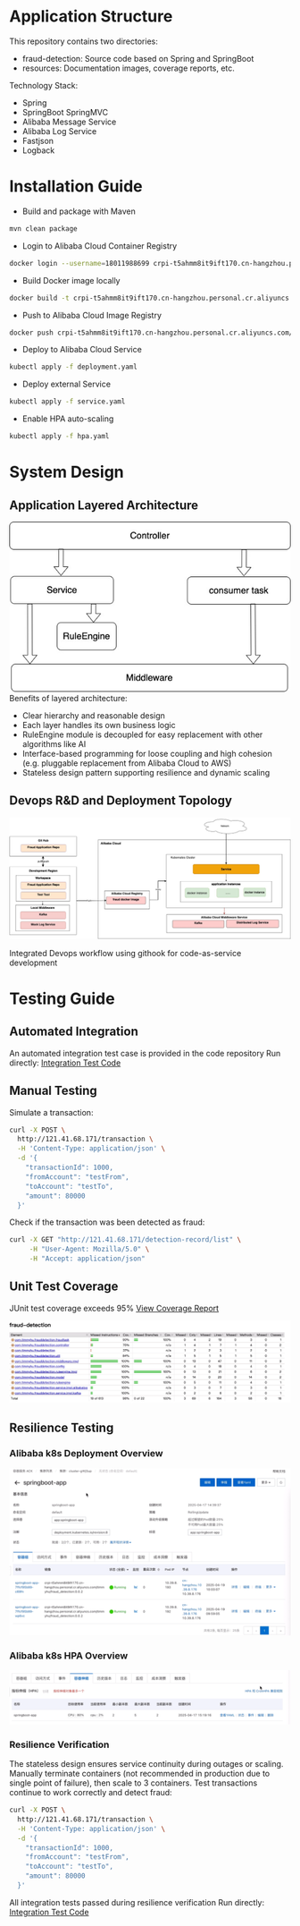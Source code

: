# Application Structure
This repository contains two directories:

- fraud-detection: Source code based on Spring and SpringBoot
- resources: Documentation images, coverage reports, etc.

Technology Stack:
- Spring
- SpringBoot SpringMVC
- Alibaba Message Service
- Alibaba Log Service
- Fastjson
- Logback


# Installation Guide

- Build and package with Maven
```bash
mvn clean package
```

- Login to Alibaba Cloud Container Registry
```bash
docker login --username=18011988699 crpi-t5ahmm8it9ift170.cn-hangzhou.personal.cr.aliyuncs.com
```

- Build Docker image locally
```bash
docker build -t crpi-t5ahmm8it9ift170.cn-hangzhou.personal.cr.aliyuncs.com/timmyhu/fraud_detection:0.0.2 .
```

- Push to Alibaba Cloud Image Registry
```bash
docker push crpi-t5ahmm8it9ift170.cn-hangzhou.personal.cr.aliyuncs.com/timmyhu/fraud_detection:0.0.2
```

- Deploy to Alibaba Cloud Service
```bash
kubectl apply -f deployment.yaml
```

- Deploy external Service
```bash
kubectl apply -f service.yaml
```

- Enable HPA auto-scaling
```bash
kubectl apply -f hpa.yaml
```


# System Design
## Application Layered Architecture
<center><img src="resources/images/application_layer.jpg"></center>
Benefits of layered architecture:

- Clear hierarchy and reasonable design
- Each layer handles its own business logic
- RuleEngine module is decoupled for easy replacement with other algorithms like AI
- Interface-based programming for loose coupling and high cohesion (e.g. pluggable replacement from Alibaba Cloud to AWS)
- Stateless design pattern supporting resilience and dynamic scaling


## Devops R&D and Deployment Topology
<center><img src="resources/images/deploy_on_alibaba_cloud.jpg"></center>

Integrated Devops workflow using githook for code-as-service development

# Testing Guide
## Automated Integration
An automated integration test case is provided in the code repository
Run directly: [Integration Test Code](fraud-detection/src/test/java/com/timmyhu/frauddetection/intergratetest/FraudDetectionIntegrationTest.java)
## Manual Testing
Simulate a transaction:
```bash
curl -X POST \
  http://121.41.68.171/transaction \
  -H 'Content-Type: application/json' \
  -d '{
    "transactionId": 1000,
    "fromAccount": "testFrom",
    "toAccount": "testTo", 
    "amount": 80000
  }'
```
Check if the transaction was been detected as fraud:
```bash
curl -X GET "http://121.41.68.171/detection-record/list" \
     -H "User-Agent: Mozilla/5.0" \
     -H "Accept: application/json"
```
## Unit Test Coverage
JUnit test coverage exceeds 95%
[View Coverage Report](resources/jacoco/index.html)

<center><img src="resources/images/test_coverage.png" ></center>

## Resilience Testing
### Alibaba k8s Deployment Overview
<center><img src="resources/images/alibaba_k8s_origin.png" ></center>

### Alibaba k8s HPA Overview
<center><img src="resources/images/hpa.png"></center>

### Resilience Verification
The stateless design ensures service continuity during outages or scaling. 
Manually terminate containers (not recommended in production due to single point of failure), 
then scale to 3 containers. 
Test transactions continue to work correctly and detect fraud:
```bash
curl -X POST \
  http://121.41.68.171/transaction \
  -H 'Content-Type: application/json' \
  -d '{
    "transactionId": 1000,
    "fromAccount": "testFrom",
    "toAccount": "testTo", 
    "amount": 80000
  }'
```
All integration tests passed during resilience verification
Run directly: [Integration Test Code](fraud-detection/src/test/java/com/timmyhu/frauddetection/intergratetest/FraudDetectionIntegrationTest.java)
